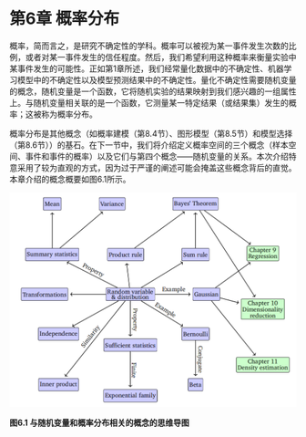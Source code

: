 # 第6章 概率分布

概率，简而言之，是研究不确定性的学科。概率可以被视为某一事件发生次数的比例，或者对某一事件发生的信任程度。然后，我们希望利用这种概率来衡量实验中某事件发生的可能性。正如第1章所述，我们经常量化数据中的不确定性、机器学习模型中的不确定性以及模型预测结果中的不确定性。量化不确定性需要随机变量的概念，随机变量是一个函数，它将随机实验的结果映射到我们感兴趣的一组属性上。与随机变量相关联的是一个函数，它测量某一特定结果（或结果集）发生的概率；这被称为概率分布。

概率分布是其他概念（如概率建模（第8.4节）、图形模型（第8.5节）和模型选择（第8.6节））的基石。在下一节中，我们将介绍定义概率空间的三个概念（样本空间、事件和事件的概率）以及它们与第四个概念——随机变量的关系。本次介绍特意采用了较为直观的方式，因为过于严谨的阐述可能会掩盖这些概念背后的直觉。本章介绍的概念概要如图6.1所示。

![1723816411663](../attachments/6.1.png)

**图6.1 与随机变量和概率分布相关的概念的思维导图**

